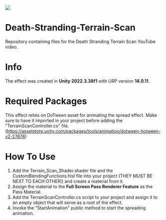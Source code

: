 ![](GitHub%20Images/ReadMe_Image.jpg)
# Death-Stranding-Terrain-Scan
Repository containing files for the Death Stranding Terrain Scan YouTube video.

# Info
The effect was created in <b>Unity 2022.3.38f1</b> with URP version <b>14.0.11</b>.

# Required Packages
This effect relies on DoTween asset for animating the spread effect. Make sure to have it imported in your project before adding the "TerrainScanController.cs" file. (https://assetstore.unity.com/packages/tools/animation/dotween-hotween-v2-27676)

# How To Use
1. Add the Terrain_Scan_Shader.shader file and the CustomBlendingFunctions.hlsl file into your project (THEY MUST BE NEXT TO EACH OTHER!) and create a material from it.
2. Assign the material to the <b>Full Screen Pass Renderer Feature</b> as the Pass Material. 
3. Add the TerrainScanController.cs script to your project and assign it to an empty object that will serve as a root of the effect.
4. Invoke the "StartAnimation" public method to start the spreading animation. 
